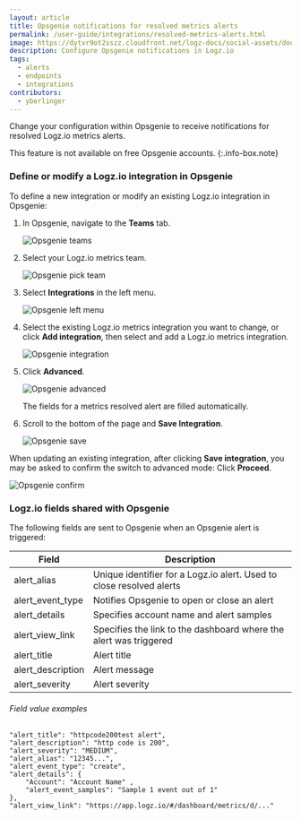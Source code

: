 ```yaml
---
layout: article
title: Opsgenie notifications for resolved metrics alerts
permalink: /user-guide/integrations/resolved-metrics-alerts.html
image: https://dytvr9ot2sszz.cloudfront.net/logz-docs/social-assets/docs-social.jpg
description: Configure Opsgenie notifications in Logz.io
tags:
  - alerts
  - endpoints
  - integrations
contributors:
  - yberlinger
---
```

Change your configuration within Opsgenie to receive notifications for resolved Logz.io metrics alerts.

<!-- info-box-start:info -->
This feature is not available on free Opsgenie accounts.
{:.info-box.note}
<!-- info-box-end -->

### Define or modify a Logz.io integration in Opsgenie

To define a new integration or modify an existing Logz.io integration in Opsgenie:

1.  In Opsgenie, navigate to the **Teams** tab.

    ![Opsgenie teams](https://dytvr9ot2sszz.cloudfront.net/logz-docs/opsgenie-resolved-metrics/opsgenie_teams.png)

2.  Select your Logz.io metrics team.

    ![Opsgenie pick team](https://dytvr9ot2sszz.cloudfront.net/logz-docs/opsgenie-resolved-metrics/opsgenie_pick_team.png)

3.  Select **Integrations**  in the left menu.

    ![Opsgenie left menu](https://dytvr9ot2sszz.cloudfront.net/logz-docs/opsgenie-resolved-metrics/integrations_left_menu_panel.png)

4.  Select the existing Logz.io metrics integration you want to change, or click **Add integration**, then select and add a Logz.io metrics integration.

    ![Opsgenie integration](https://dytvr9ot2sszz.cloudfront.net/logz-docs/opsgenie-resolved-metrics/existing_integration.png)

5.  Click **Advanced**.

    ![Opsgenie advanced](https://dytvr9ot2sszz.cloudfront.net/logz-docs/opsgenie-resolved-metrics/advanced.png)

    The fields for a metrics resolved alert are filled automatically.

6.  Scroll to the bottom of the page and **Save Integration**.

    ![Opsgenie save](https://dytvr9ot2sszz.cloudfront.net/logz-docs/opsgenie-resolved-metrics/save_integration.png)

When updating an existing integration, after clicking **Save integration**, you may be asked to confirm the switch to advanced mode: Click **Proceed**.

![Opsgenie confirm](https://dytvr9ot2sszz.cloudfront.net/logz-docs/opsgenie-resolved-metrics/opsgenie_confirm_advanced.png)

### Logz.io fields shared with Opsgenie
The following fields are sent to Opsgenie when an Opsgenie alert is triggered: 


|Field|Description|
|---|---|
|alert_alias | Unique identifier for a Logz.io alert. Used to close resolved alerts |
|alert_event_type  | Notifies Opsgenie to open or close an alert  |
|alert_details | Specifies account name and alert samples|
|alert_view_link |  Specifies the link to the dashboard where the alert was triggered|
|alert_title| Alert title|
|alert_description| Alert message|
|alert_severity| Alert severity|


###### Field value examples

```
"alert_title": "httpcode200test alert",
"alert_description": "http code is 200",
"alert_severity": "MEDIUM",
"alert_alias": "12345...",
"alert_event_type": "create",
"alert_details": {
	"Account": "Account Name" ,
	"alert_event_samples": "Sample 1 event out of 1"
},  
"alert_view_link": "https://app.logz.io/#/dashboard/metrics/d/..."
```